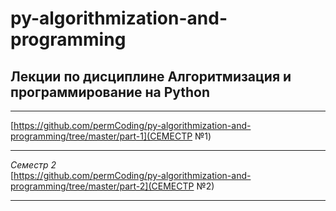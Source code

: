 # py-algorithmization-and-programming
## Лекции по дисциплине Алгоритмизация и программирование на Python

---

[https://github.com/permCoding/py-algorithmization-and-programming/tree/master/part-1](СЕМЕСТР №1)

---  

_Семестр 2_  
[https://github.com/permCoding/py-algorithmization-and-programming/tree/master/part-2](СЕМЕСТР №2)

---  

